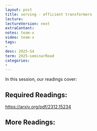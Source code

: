 ```yaml
---
layout: post
title: serving - efficient transformers 
lecture: 
lectureVersion: next
extraContent: 
notes: team-x
video: team-x
tags:
- 
desc: 2025-S4
term: 2025-seminarRead
categories:
- 
---
```



In this session, our readings cover: 

## Required Readings: 

https://arxiv.org/pdf/2312.15234
  


## More Readings: 

